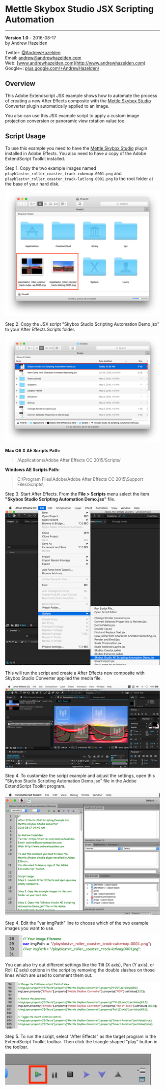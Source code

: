# Mettle Skybox Studio JSX Scripting Automation #
----
**Version 1.0** - 2016-08-17  
by Andrew Hazelden  

Twitter: [@AndrewHazelden](https://twitter.com/andrewhazelden)  
Email: [andrew@andrewhazelden.com](mailto:andrew@andrewhazelden.com)  
Web: [www.andrewhazelden.com](http://www.andrewhazelden.com)  
Google+: [plus.google.com/+AndrewHazelden/](https://plus.google.com/+AndrewHazelden/)  

## <a name="overview"></a>Overview ##

This Adobe Extendscript JSX example shows how to automate the process of creating a new After Effects composite with the [Mettle Skybox Studio](http://www.mettle.com/product/skybox-studio/) Converter plugin automatically applied to an image.

You also can use this JSX example script to apply a custom image projection conversion or panoramic view rotation value too.

## Script Usage ##

To use this example you need to have the [Mettle Skybox Studio](http://www.mettle.com/product/skybox-studio/) plugin installed in Adobe Effects. You also need to have a copy of the Adobe ExtendScript Toolkit installed.

Step 1. Copy the two example images named `playblastvr_roller_coaster_track-cubemap.0001.png` and `playblastvr_roller_coaster_track-latlong.0001.png` to the root folder at the base of your hard disk.

![Example Images](images/copy-files.png)

Step 2. Copy the JSX script "Skybox Studio Scripting Automation Demo.jsx" to your After Effects Scripts folder.

![AE Scripts](images/after-effects-scripts-folder.png)

**Mac OS X AE Scripts Path:**

> /Applications/Adobe After Effects CC 2015/Scripts/

**Windows AE Scripts Path:**

> C:\Program Files\Adobe\Adobe After Effects CC 2015\Support Files\Scripts\


Step 3. Start After Effects. From the **File > Scripts** menu select the item **"Skybox Studio Scripting Automation Demo.jsx"** file.

![AE Run Script](images/after-effects-scripts-menu.png)

This will run the script and create a After Effects new composite with Skybox Studio Converter applied the media file.

![Mettle Skybox Studio](images/after-effects-script-run.png)

Step 4. To customize the script example and adjust the settings, open this "Skybox Studio Scripting Automation Demo.jsx" file in the Adobe ExtendScript Toolkit program.

![Adobe ExtendScript Toolkit](images/extendscript-editor.png)

Step 4. Edit the "var imgPath" line to choose which of the two example images you want to use.

![Edit the image lines](images/jsx-script-image-lines.png)

You can also try out different settings like the Tilt (X axis), Pan (Y axis), or Roll (Z axis) options in the script by removing the double slashes on those lines which are used to comment them out.

![Edit the rotation lines](images/jsx-script-rotation-lines.png)

Step 5. To run the script, select "After Effects" as the target program in the ExtendScript Toolkit toolbar. Then click the triangle shaped "play" button in the toolbar.

![Play Button](images/extendscript-toolkit-play-button.png)

